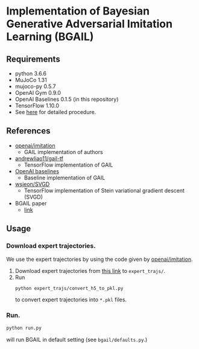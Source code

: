# Implementation of Bayesian Generative Adversarial Imitation Learning (BGAIL)

## Requirements
-   python 3.6.6
-   MuJoCo 1.31
-   mujoco-py 0.5.7
-   OpenAI Gym 0.9.0
-   OpenAI Baselines 0.1.5 (in this repository)
-   TensorFlow 1.10.0
-   See [here](SETTING_paper.md) for detailed procedure.

## References
-   [openai/imitation](https://github.com/openai/imitation)
    - GAIL implementation of authors
-   [andrewliao11/gail-tf](https://github.com/andrewliao11/gail-tf)
    - TensorFlow implementation of GAIL
-   [OpenAI baselines](https://github.com/openai/baselines/tree/master/baselines/gail)
    - Baseline implementation of GAIL
-   [wsjeon/SVGD](https://github.com/wsjeon/SVGD)
    - TensorFlow implementation of Stein variational gradient descent (SVGD)
-   BGAIL paper
    - [link](https://papers.nips.cc/paper/7972-a-bayesian-approach-to-generative-adversarial-imitation-learning.pdf)

## Usage
### Download expert trajectories.
We use the expert trajectories by using the code given by [openai/imitation](https://github.com/openai/imitation).

1.  Download expert trajectories from [this link](https://www.dropbox.com/sh/9uort7161cz93v9/AACJapyvTxDsFC1QLqP1nYNNa?dl=0) to `expert_trajs/`.
2.  Run
    ```bash
    python expert_trajs/convert_h5_to_pkl.py
    ```
    to convert expert trajectories into `*.pkl` files.
    
### Run.
```bash
python run.py 
``` 
will run BGAIL in default setting (see `bgail/defaults.py`.)
